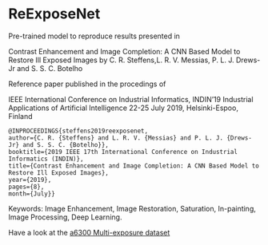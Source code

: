 # ReExposeNet

Pre-trained model to reproduce results presented in 

Contrast Enhancement and Image Completion: A CNN Based Model to Restore Ill Exposed Images
by C. R. Steffens,L. R. V. Messias, P. L. J. Drews-Jr and S. S. C. Botelho

Reference paper published in the procedings of 

IEEE International Conference on Industrial Informatics, INDIN’19
Industrial Applications of Artificial Intelligence
22-25 July 2019, Helsinki-Espoo, Finland


```
@INPROCEEDINGS{steffens2019reexposenet,
author={C. R. {Steffens} and L. R. V. {Messias} and P. L. J. {Drews-Jr} and S. S. C. {Botelho}},
booktitle={2019 IEEE 17th International Conference on Industrial Informatics (INDIN)},
title={Contrast Enhancement and Image Completion: A CNN Based Model to Restore Ill Exposed Images},
year={2019},
pages={8},
month={July}}
```


Keywords: Image Enhancement, Image Restoration, Saturation, In-painting, Image Processing, Deep Learning.

Have a look at the [a6300 Multi-exposure dataset](https://github.com/steffensbola/a6300_multi_exposure_dataset)

